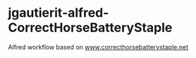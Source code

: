 # jgautierit-alfred-CorrectHorseBatteryStaple
Alfred workflow based on www.correcthorsebatterystaple.net
